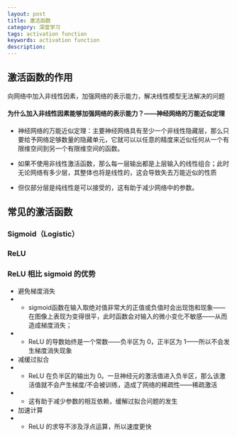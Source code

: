 ```yaml
---
layout: post
title: 激活函数
category: 深度学习
tags: activation function
keywords: activation function
description:
---
```


## 激活函数的作用

向网络中加入非线性因素，加强网络的表示能力，解决线性模型无法解决的问题

#### 为什么加入非线性因素能够加强网络的表示能力？——神经网络的万能近似定理

- 神经网络的万能近似定理：主要神经网络具有至少一个非线性隐藏层，那么只要给予网络足够数量的隐藏单元，它就可以以任意的精度来近似任何从一个有限维空间到另一个有限维空间的函数。

- 如果不使用非线性激活函数，那么每一层输出都是上层输入的线性组合；此时无论网络有多少层，其整体也将是线性的，这会导致失去万能近似的性质

- 但仅部分层是纯线性是可以接受的，这有助于减少网络中的参数。

## 常见的激活函数

### Sigmoid（Logistic）

### ReLU

### ReLU 相比 sigmoid 的优势

- 避免梯度消失
- - sigmoid函数在输入取绝对值非常大的正值或负值时会出现饱和现象——在图像上表现为变得很平，此时函数会对输入的微小变化不敏感——从而造成梯度消失；
- - ReLU 的导数始终是一个常数——负半区为 0，正半区为 1——所以不会发生梯度消失现象
- 减缓过拟合
- - ReLU 在负半区的输出为 0。一旦神经元的激活值进入负半区，那么该激活值就不会产生梯度/不会被训练，造成了网络的稀疏性——稀疏激活
- - 这有助于减少参数的相互依赖，缓解过拟合问题的发生
- 加速计算
- - ReLU 的求导不涉及浮点运算，所以速度更快